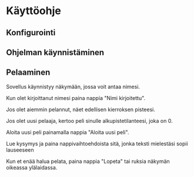 # Käyttöohje

## Konfigurointi

## Ohjelman käynnistäminen

## Pelaaminen

Sovellus käynnistyy näkymään, jossa voit antaa nimesi.

Kun olet kirjoittanut nimesi paina nappia "Nimi kirjoitettu". 

Jos olet aiemmin pelannut, näet edellisen kierroksen pisteesi.

Jos olet uusi pelaaja, kertoo peli sinulle alkupistetilanteesi, joka on 0.

Aloita uusi peli painamalla nappia "Aloita uusi peli".

Lue kysymys ja paina nappivaihtoehdoista sitä, jonka teksti mielestäsi sopii lauseeseen

Kun et enää halua pelata, paina nappia "Lopeta" tai ruksia näkymän oikeassa ylälaidassa.
